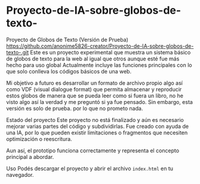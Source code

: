 # Proyecto-de-IA-sobre-globos-de-texto-
Proyecto de Globos de Texto (Versión de Prueba)
https://github.com/anonime5826-creator/Proyecto-de-IA-sobre-globos-de-texto-.git
Este es un proyecto experimental que muestra un sistema básico de globos de texto para la web al igual que otros aunque esté fue más hecho para uso global
Actualmente incluye las funciones principales con lo que solo conlleva los códigos básicos de una web.

Mi objetivo a futuro es desarrollar un formato de archivo propio algo así como VDF (visual dialogue format) que permita almacenar y reproducir estos globos de manera que se pueda leer como si fuera un libro, no he visto algo así la verdad y me preguntó si ya fue pensado. Sin embargo, esta versión es solo de prueba.
por lo que no prometo nada.

Estado del proyecto
Este proyecto  no está finalizado y aún es necesario mejorar varias partes del código y subdividirlas. Fue creado con ayuda de una IA, por lo que pueden existir limitaciones o fragmentos que necesiten optimización o reescritura.

Aun así, el prototipo funciona correctamente y representa el concepto principal a abordar.


Uso
Podés descargar el proyecto y abrir el archivo `index.html` en tu navegador.

